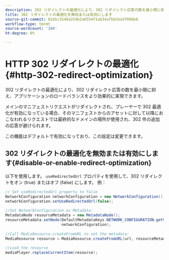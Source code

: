 ```yaml
---
description: 302 リダイレクトの最適化により、302 リダイレクト応答の数を最小限に抑え、アプリケーションのロードバランスをより効果的に実現できます。
title: 302 リダイレクトの最適化を無効または有効にします
source-git-commit: 02ebc3548a254b2a6554f1ab34afbb3ea5f09bb8
workflow-type: tm+mt
source-wordcount: '104'
ht-degree: 0%

---
```


# HTTP 302 リダイレクトの最適化 {#http-302-redirect-optimization}

302 リダイレクトの最適化により、302 リダイレクト応答の数を最小限に抑え、アプリケーションのロードバランスをより効果的に実現できます。

メインのマニフェストリクエストがリダイレクトされ、プレーヤーで 302 最適化が有効になっている場合、そのマニフェストからのアセットに対して以降におこなわれるリクエストでは最終的なドメインの場所が使用され、302 件の追加の応答が避けられます。

この機能はデフォルトで有効になっており、この設定は変更できます。

## 302 リダイレクトの最適化を無効または有効にします{#disable-or-enable-redirect-optimization}

以下を使用します。 `useRedirectedUrl` プロパティを使用して、302 リダイレクトをオン (true) またはオフ (false) にします。
例：

```java
// Set useRedirectedUrl property to false 
NetworkConfiguration networkConfiguration = new NetworkConfiguration(); 
networkConfiguration.setUseRedirectedUrl(false); 
 
//Set NetworkConfiguration as Metadata: 
MetadataNode resourceMetadata = new MetadataNode();  
resourceMetadata.setNode(DefaultMetadataKeys.NETWORK_CONFIGURATION.getValue(),  
                         networkConfiguration); 
 
//Call MediaResource.createFromURL to set the metadata: 
MediaResource resource = MediaResource.createFromURL(url, resourceMetadata); 
  
//Load the resource 
mediaPlayer.replaceCurrentItem(resource);
```
